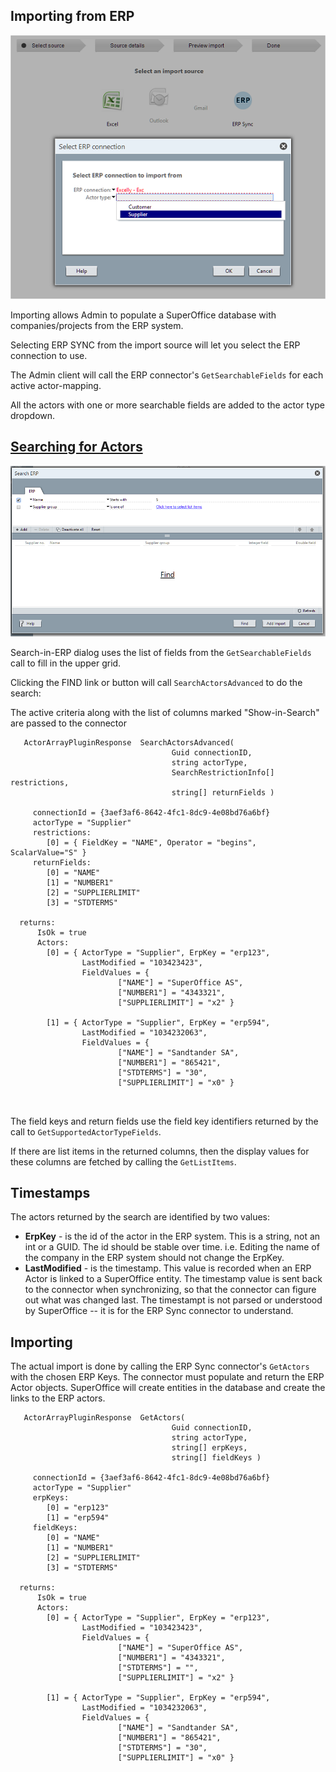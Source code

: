 <properties date="2016-05-10"
SortOrder="4"
/>

Importing from ERP
------------------

![](import.png)

Importing allows Admin to populate a SuperOffice database with companies/projects from the ERP system.

Selecting ERP SYNC from the import source will let you select the ERP connection to use.

The Admin client will call the ERP connector's `GetSearchableFields` for each active actor-mapping.

All the actors with one or more searchable fields are added to the actor type dropdown.

<a href="" id="search">Searching for Actors</a>
-----------------------------------------------

![](search-erp.png)

Search-in-ERP dialog uses the list of fields from the `GetSearchableFields` call to fill in the upper grid.

Clicking the FIND link or button will call `SearchActorsAdvanced` to do the search:

The active criteria along with the list of columns marked "Show-in-Search" are passed to the connector

```
   ActorArrayPluginResponse  SearchActorsAdvanced(
                                    Guid connectionID, 
                                    string actorType, 
                                    SearchRestrictionInfo[]
restrictions, 
                                    string[] returnFields )

     connectionId = {3aef3af6-8642-4fc1-8dc9-4e08bd76a6bf}
     actorType = "Supplier"
     restrictions:
        [0] = { FieldKey = "NAME", Operator = "begins",
ScalarValue="S" }
     returnFields:
        [0] = "NAME"
        [1] = "NUMBER1"
        [2] = "SUPPLIERLIMIT"
        [3] = "STDTERMS"

  returns:
      IsOk = true
      Actors:
        [0] = { ActorType = "Supplier", ErpKey = "erp123",
                LastModified = "103423423", 
                FieldValues = { 
                        ["NAME"] = "SuperOffice AS",
                        ["NUMBER1"] = "4343321",
                        ["SUPPLIERLIMIT"] = "x2" }
        
        [1] = { ActorType = "Supplier", ErpKey = "erp594",
                LastModified = "1034232063", 
                FieldValues = { 
                        ["NAME"] = "Sandtander SA",
                        ["NUMBER1"] = "865421",
                        ["STDTERMS"] = "30",
                        ["SUPPLIERLIMIT"] = "x0" }
        
        
```

The field keys and return fields use the field key identifiers returned by the call to `GetSupportedActorTypeFields`.

If there are list items in the returned columns, then the display values for these columns are fetched by calling the `GetListItems`.

Timestamps
----------

The actors returned by the search are identified by two values:
* **ErpKey** - is the id of the actor in the ERP system. This is a string, not an int or a GUID. The id should be stable over time. i.e. Editing the name of the company in the ERP system should not change the ErpKey.
* **LastModified** - is the timestamp. This value is recorded when an ERP Actor is linked to a SuperOffice entity. The timestamp value is sent back to the connector when synchronizing, so that the connector can figure out what was changed last. The timestampt is not parsed or understood by SuperOffice -- it is for the ERP Sync connector to understand.

Importing
---------

The actual import is done by calling the ERP Sync connector's `GetActors` with the chosen ERP Keys. The connector must populate and return the ERP Actor objects. SuperOffice will create entities in the database and create the links to the ERP actors.
```
   ActorArrayPluginResponse  GetActors(
                                    Guid connectionID, 
                                    string actorType, 
                                    string[] erpKeys, 
                                    string[] fieldKeys )

     connectionId = {3aef3af6-8642-4fc1-8dc9-4e08bd76a6bf}
     actorType = "Supplier"
     erpKeys:
        [0] = "erp123"
        [1] = "erp594"
     fieldKeys:
        [0] = "NAME"
        [1] = "NUMBER1"
        [2] = "SUPPLIERLIMIT"
        [3] = "STDTERMS"

  returns:
      IsOk = true
      Actors:
        [0] = { ActorType = "Supplier", ErpKey = "erp123",
                LastModified = "103423423", 
                FieldValues = { 
                        ["NAME"] = "SuperOffice AS",
                        ["NUMBER1"] = "4343321",
                        ["STDTERMS"] = "",
                        ["SUPPLIERLIMIT"] = "x2" }
        
        [1] = { ActorType = "Supplier", ErpKey = "erp594",
                LastModified = "1034232063", 
                FieldValues = { 
                        ["NAME"] = "Sandtander SA",
                        ["NUMBER1"] = "865421",
                        ["STDTERMS"] = "30",
                        ["SUPPLIERLIMIT"] = "x0" }
```
